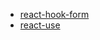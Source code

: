 - [react-hook-form](https://react-hook-form.com/)
- [react-use](https://github.com/streamich/react-use)
